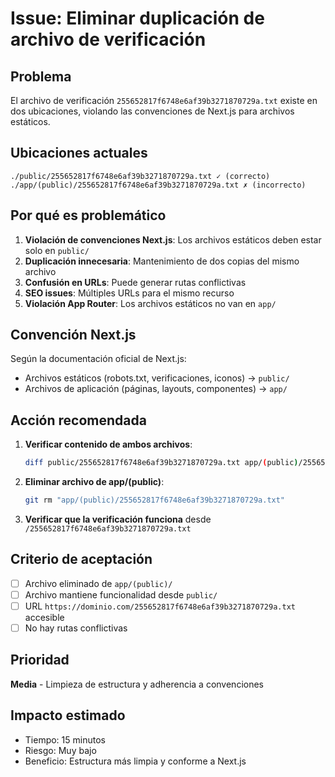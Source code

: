 # Issue: Eliminar duplicación de archivo de verificación

## Problema
El archivo de verificación `255652817f6748e6af39b3271870729a.txt` existe en dos ubicaciones, violando las convenciones de Next.js para archivos estáticos.

## Ubicaciones actuales
```
./public/255652817f6748e6af39b3271870729a.txt ✓ (correcto)
./app/(public)/255652817f6748e6af39b3271870729a.txt ✗ (incorrecto)
```

## Por qué es problemático
1. **Violación de convenciones Next.js**: Los archivos estáticos deben estar solo en `public/`
2. **Duplicación innecesaria**: Mantenimiento de dos copias del mismo archivo
3. **Confusión en URLs**: Puede generar rutas conflictivas
4. **SEO issues**: Múltiples URLs para el mismo recurso
5. **Violación App Router**: Los archivos estáticos no van en `app/`

## Convención Next.js
Según la documentación oficial de Next.js:
- Archivos estáticos (robots.txt, verificaciones, iconos) → `public/`
- Archivos de aplicación (páginas, layouts, componentes) → `app/`

## Acción recomendada
1. **Verificar contenido de ambos archivos**:
   ```bash
   diff public/255652817f6748e6af39b3271870729a.txt app/(public)/255652817f6748e6af39b3271870729a.txt
   ```

2. **Eliminar archivo de app/(public)**:
   ```bash
   git rm "app/(public)/255652817f6748e6af39b3271870729a.txt"
   ```

3. **Verificar que la verificación funciona** desde `/255652817f6748e6af39b3271870729a.txt`

## Criterio de aceptación
- [ ] Archivo eliminado de `app/(public)/`
- [ ] Archivo mantiene funcionalidad desde `public/`
- [ ] URL `https://dominio.com/255652817f6748e6af39b3271870729a.txt` accesible
- [ ] No hay rutas conflictivas

## Prioridad
**Media** - Limpieza de estructura y adherencia a convenciones

## Impacto estimado
- Tiempo: 15 minutos
- Riesgo: Muy bajo
- Beneficio: Estructura más limpia y conforme a Next.js